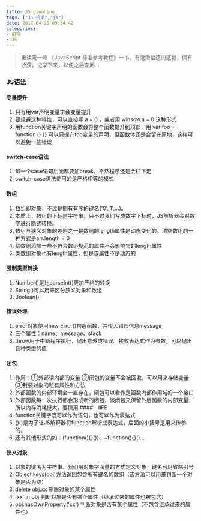 ```yaml
---
title: JS gleaning
tags: ["JS 拾遗","js"]
date: 2017-04-25 09:34:42
categories:
- 前端
- JS
---
```

> 重读阮一峰 《JavaScript 标准参考教程》一书。有沧海拾遗的感觉，偶有收获，记录下来，以便之后查阅...
<!-- more -->

### JS语法
#### 变量提升
1. 只有用var声明变量才会变量提升
2. 要规避这种特性，可以直接写 a = 0 ，或者用 winsow.a = 0 这种形式
3. 用function关键字声明的函数会将整个函数提升到顶部，用 var foo = function () {} 可以只提升foo变量的声明，但函数体还是会留在原地，这样可以避免一些错误
#### switch-case语法
1. 每一个case语句后面都要加break，不然程序还是会往下走
2. switch-case语法使用的是严格相等的模式
#### 数组
1. 数组即对象，不过是拥有有序的键名('0','1',...)。
2. 本质上，数组的下标是字符串。只不过我们写成数字下标时，JS解析器会对数字进行隐式转换。
3. 数组与狭义对象的差别之一是数组的length属性是动态变化的。清空数组的一种方式是arr.length = 0
4. 给数组添加一些不符合数组规范的属性不会影响它的length属性
5. 类数组对象也有length属性，但是该属性不是动态的
#### 强制类型转换
1. Number()是比parseInt()更加严格的转换
2. String()可以用来区分狭义对象和数组
3. Boolean()
#### 错误处理
1. error对象使用new Error()构造函数，并传入错误信息message
2. 三个属性：name、message、stack
3. throw用于中断程序执行，抛出意外或错误。接收表达式作为参数，可以抛出各种类型的值
#### 闭包
1. 作用：①外部读内部的变量 ②闭包的变量不会被回收，可以用来存储变量 ③封装对象的私有属性和方法
2. 外部函数的内部环境会一直存在，闭包可以看作是函数内部作用域的一个接口
3. 外部函数每一次执行都会形成新的闭包，该闭包又保留外层函数的内部变量，所以内存消耗挺大，要慎用
####　IIFE
1. function关键字既可以作为语句，也可以作为表达式
2. ()()是为了让JS解释器将function解析成表达式，后面的小括号是用来传参的。
3. 还有其他形式的如：(function(){}())、~function(){}()...
#### 狭义对象
1. 对象的键名为字符串。我们用对象字面量的方式定义对象，键名可以省略引号
2. Object.keys(obj)方法返回包含所有键名的数组（该方法可以用来判断一个对象是否为空）
3. delete obj.xx 删除对象的某个属性
4. 'xx' in obj 判断对象是否有某个属性（继承过来的属性也被包含）
5. obj.hasOwnProperty('xx') 判断对象是否有某个属性（不包含继承过来的属性也）
